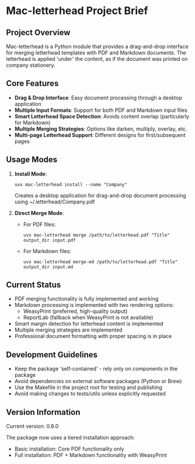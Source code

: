 # Mac-letterhead Project Brief

## Project Overview

Mac-letterhead is a Python module that provides a drag-and-drop interface for merging letterhead templates with PDF and Markdown documents. The letterhead is applied 'under' the content, as if the document was printed on company stationery.

## Core Features

- **Drag & Drop Interface**: Easy document processing through a desktop application
- **Multiple Input Formats**: Support for both PDF and Markdown input files
- **Smart Letterhead Space Detection**: Avoids content overlap (particularly for Markdown)
- **Multiple Merging Strategies**: Options like darken, multiply, overlay, etc.
- **Multi-page Letterhead Support**: Different designs for first/subsequent pages

## Usage Modes

1. **Install Mode**:
   ```
   uvx mac-letterhead install --name "Company"
   ```
   Creates a desktop application for drag-and-drop document processing using ~/.letterhead/Company.pdf

2. **Direct Merge Mode**:
   - For PDF files:
     ```
     uvx mac-letterhead merge /path/to/letterhead.pdf "Title" output_dir input.pdf
     ```
   - For Markdown files:
     ```
     uvx mac-letterhead merge-md /path/to/letterhead.pdf "Title" output_dir input.md
     ```

## Current Status

- PDF merging functionality is fully implemented and working
- Markdown processing is implemented with two rendering options:
  - WeasyPrint (preferred, high-quality output)
  - ReportLab (fallback when WeasyPrint is not available)
- Smart margin detection for letterhead content is implemented
- Multiple merging strategies are implemented
- Professional document formatting with proper spacing is in place

## Development Guidelines

- Keep the package 'self-contained' - rely only on components in the package
- Avoid dependencies on external software packages (Python or Brew)
- Use the Makefile in the project root for testing and publishing
- Avoid making changes to tests/utils unless explicitly requested

## Version Information

Current version: 0.8.0

The package now uses a tiered installation approach:
- Basic installation: Core PDF functionality only
- Full installation: PDF + Markdown functionality with WeasyPrint
